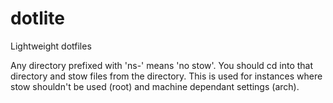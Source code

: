 dotlite
=======

Lightweight dotfiles

Any directory prefixed with 'ns-' means 'no stow'. You should cd into that
directory and stow files from the directory. This is used for instances where
stow shouldn't be used (root) and machine dependant settings (arch).
